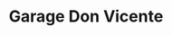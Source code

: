 ---
title: "Garage Don Vicente"
url: /ciudad-autonoma-de-buenos-aires/garage-don-vicente/
shop: reparación de automóviles
---